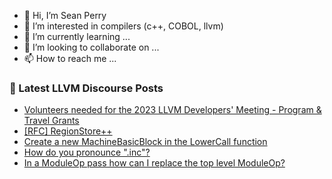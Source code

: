 - 👋 Hi, I’m Sean Perry
- 👀 I’m interested in compilers (c++, COBOL, llvm)
- 🌱 I’m currently learning ...
- 💞️ I’m looking to collaborate on ...
- 📫 How to reach me ...

<!---
s66perry/s66perry is a ✨ special ✨ repository because its `README.md` (this file) appears on your GitHub profile.
You can click the Preview link to take a look at your changes.
--->
### 📕 Latest LLVM Discourse Posts

<!-- DISCOURSE-LLVM:START -->
- [Volunteers needed for the 2023 LLVM Developers&#39; Meeting - Program &amp; Travel Grants](https://discourse.llvm.org/t/volunteers-needed-for-the-2023-llvm-developers-meeting-program-travel-grants/71092#post_2)
- [[RFC] RegionStore++](https://discourse.llvm.org/t/rfc-regionstore/70954#post_6)
- [Create a new MachineBasicBlock in the LowerCall function](https://discourse.llvm.org/t/create-a-new-machinebasicblock-in-the-lowercall-function/71023#post_7)
- [How do you pronounce &quot;.inc&quot;?](https://discourse.llvm.org/t/how-do-you-pronounce-inc/71136#post_3)
- [In a ModuleOp pass how can I replace the top level ModuleOp?](https://discourse.llvm.org/t/in-a-moduleop-pass-how-can-i-replace-the-top-level-moduleop/71128#post_9)
<!-- DISCOURSE-LLVM:END -->
